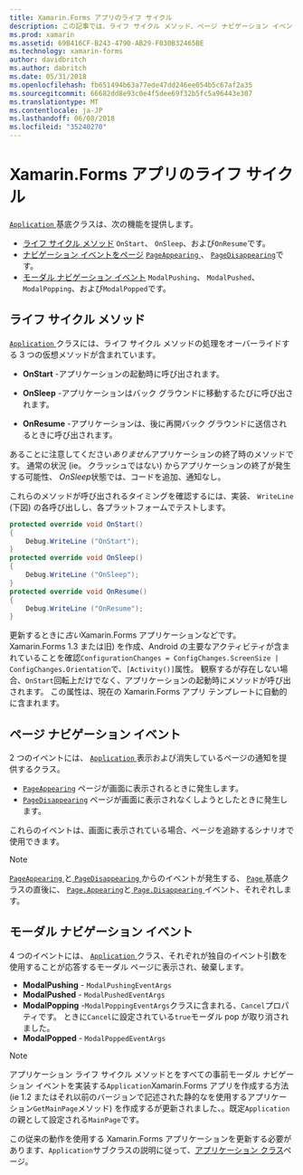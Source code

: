 ```yaml
---
title: Xamarin.Forms アプリのライフ サイクル
description: この記事では、ライフ サイクル メソッド、ページ ナビゲーション イベント、およびモーダル ナビゲーション イベントを含む、アプリケーションのライフ サイクルに応答する方法について説明します。
ms.prod: xamarin
ms.assetid: 69B416CF-B243-4790-AB29-F030B32465BE
ms.technology: xamarin-forms
author: davidbritch
ms.author: dabritch
ms.date: 05/31/2018
ms.openlocfilehash: fb651494b63a77ede47dd246ee054b5c67af2a35
ms.sourcegitcommit: 66682dd8e93c0e4f5dee69f32b5fc5a96443e307
ms.translationtype: MT
ms.contentlocale: ja-JP
ms.lasthandoff: 06/08/2018
ms.locfileid: "35240270"
---
```

# <a name="xamarinforms-app-lifecycle"></a>Xamarin.Forms アプリのライフ サイクル

[ `Application` ](xref:Xamarin.Forms.Application)基底クラスは、次の機能を提供します。

* [ライフ サイクル メソッド](#Lifecycle_Methods) `OnStart`、 `OnSleep`、および`OnResume`です。
* [ナビゲーション イベントをページ](#page) [ `PageAppearing` ](xref:Xamarin.Forms.Application.PageAppearing)、 [ `PageDisappearing`](xref:Xamarin.Forms.Application.PageDisappearing)です。
* [モーダル ナビゲーション イベント](#modal) `ModalPushing`、 `ModalPushed`、 `ModalPopping`、および`ModalPopped`です。

<a name="Lifecycle_Methods" />

## <a name="lifecycle-methods"></a>ライフ サイクル メソッド

[ `Application` ](xref:Xamarin.Forms.Application)クラスには、ライフ サイクル メソッドの処理をオーバーライドする 3 つの仮想メソッドが含まれています。

* **OnStart** -アプリケーションの起動時に呼び出されます。

* **OnSleep** -アプリケーションはバック グラウンドに移動するたびに呼び出されます。

* **OnResume** -アプリケーションは、後に再開バック グラウンドに送信されるときに呼び出されます。

あることに注意してください*ありません*アプリケーションの終了時のメソッドです。
通常の状況 (ie。 クラッシュではない) からアプリケーションの終了が発生する可能性、 *OnSleep*状態では、コードを追加、通知なし。

これらのメソッドが呼び出されるタイミングを確認するには、実装、 `WriteLine` (下図) の各呼び出しし、各プラットフォームでテストします。

```csharp
protected override void OnStart()
{
    Debug.WriteLine ("OnStart");
}
protected override void OnSleep()
{
    Debug.WriteLine ("OnSleep");
}
protected override void OnResume()
{
    Debug.WriteLine ("OnResume");
}
```

更新するときに*古い*Xamarin.Forms アプリケーションなどです。 Xamarin.Forms 1.3 または旧) を作成、Android の主要なアクティビティが含まれていることを確認`ConfigurationChanges = ConfigChanges.ScreenSize | ConfigChanges.Orientation`で、`[Activity()]`属性。 観察するが存在しない場合、`OnStart`回転上だけでなく、アプリケーションの起動時にメソッドが呼び出されます。 この属性は、現在の Xamarin.Forms アプリ テンプレートに自動的に含まれます。

<a name="page" />

## <a name="page-navigation-events"></a>ページ ナビゲーション イベント

2 つのイベントには、 [ `Application` ](xref:Xamarin.Forms.Application)表示および消失しているページの通知を提供するクラス。

- [`PageAppearing`](xref:Xamarin.Forms.Application.PageAppearing) ページが画面に表示されるときに発生します。
- [`PageDisappearing`](xref:Xamarin.Forms.Application.PageDisappearing) ページが画面に表示されなくしようとしたときに発生します。

これらのイベントは、画面に表示されている場合、ページを追跡するシナリオで使用できます。

> [!NOTE]
> [ `PageAppearing` ](xref:Xamarin.Forms.Application.PageAppearing)と[ `PageDisappearing` ](xref:Xamarin.Forms.Application.PageDisappearing)からのイベントが発生する、 [ `Page` ](xref:Xamarin.Forms.Page)基底クラスの直後に、 [ `Page.Appearing`](xref:Xamarin.Forms.Page.Appearing)と[ `Page.Disappearing` ](xref:Xamarin.Forms.Page.Disappearing)イベント、それぞれします。

<a name="modal" />

## <a name="modal-navigation-events"></a>モーダル ナビゲーション イベント

4 つのイベントには、 [ `Application` ](xref:Xamarin.Forms.Application)クラス、それぞれが独自のイベント引数を使用することが応答するモーダル ページに表示され、破棄します。

* **ModalPushing** - `ModalPushingEventArgs`
* **ModalPushed** - `ModalPushedEventArgs`
* **ModalPopping** -`ModalPoppingEventArgs`クラスに含まれる、`Cancel`プロパティです。 ときに`Cancel`に設定されている`true`モーダル pop が取り消されました。
* **ModalPopped** - `ModalPoppedEventArgs`

> [!NOTE]
> アプリケーション ライフ サイクル メソッドとをすべての事前モーダル ナビゲーション イベントを実装する`Application`Xamarin.Forms アプリを作成する方法 (ie 1.2 またはそれ以前のバージョンで記述された静的なを使用するアプリケーション`GetMainPage`メソッド) を作成するが更新されました、。既定`Application`の親として設定される`MainPage`です。
>
> この従来の動作を使用する Xamarin.Forms アプリケーションを更新する必要があります、`Application`サブクラスの説明に従って、[アプリケーション クラス](~/xamarin-forms/app-fundamentals/application-class.md)ページ。
